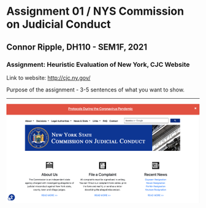 # Assignment 01 / NYS Commission on Judicial Conduct
## Connor Ripple, DH110 - SEM1F, 2021

### Assignment: Heuristic Evaluation of New York, CJC Website 
Link to website: http://cjc.ny.gov/

Purpose of the assignment - 3-5 sentences of what you want to show. 

---

![Screenshot of the New York State Commission on Judicial Conduct Website, taken September 28, 2021](https://github.com/cjripple/DH110-SEM1F/blob/83fe447f7b0019056d2e3644e98f12da8e2c5be5/assignment01/cjc-screenshot.png)


